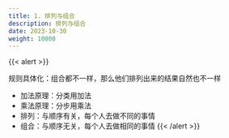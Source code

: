 ```yaml
---
title: 1. 排列与组合
description: 排列与组合
date: 2023-10-30
weight: 10000
---
```


{{< alert >}}

规则具体化：组合都不一样，那么他们排列出来的结果自然也不一样


- 加法原理：分类用加法
- 乘法原理：分步用乘法
- 排列：与顺序有关，每个人去做不同的事情
- 组合：与顺序无关，每个人去做相同的事情
{{< /alert >}}





















